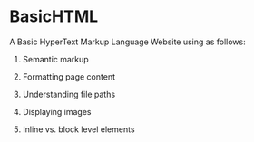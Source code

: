 # BasicHTML
A Basic HyperText Markup Language Website using as follows:

1) Semantic markup

2) Formatting page content

3) Understanding file paths

4) Displaying images 

5) Inline vs. block level elements




